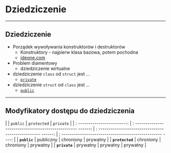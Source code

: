 <!-- .slide: data-background="#111111" -->

# Dziedziczenie

___

## Dziedziczenie

* <!-- .element: class="fragment fade-in" --> Porządek wywoływania konstruktorów i destruktorów
  * <!-- .element: class="fragment fade-in" --> Konstruktory - najpierw klasa bazowa, potem pochodna
  * <!-- .element: class="fragment fade-in" --> <a href="https://ideone.com/Kgb46n">ideone.com</a>
* <!-- .element: class="fragment fade-in" --> Problem diamentowy
  * <!-- .element: class="fragment fade-in" --> dziedziczenie wirtualne
* <!-- .element: class="fragment fade-in" --> dziedziczenie <code>class</code> od <code>struct</code> jest ...
  * <!-- .element: class="fragment fade-in" --> <a href="https://ideone.com/Rdd6Uf"><code>private</code></a>
* <!-- .element: class="fragment fade-in" --> dziedziczenie <code>struct</code> od <code>class</code> jest ...
  * <!-- .element: class="fragment fade-in" --> <a href="https://ideone.com/x46OvN"><code>public</code></a>

___

## Modyfikatory dostępu do dziedziczenia

| |                    <code>public</code>                    |                  <code>protected</code>                   |                  <code>private</code>                   |
| : ------------------------: | : ------------------------------------------------- ------: | : ------------------------------------------------- ------: | : ------------------------------------------------- ----: |
|  **<code>public</code>**   | publiczny   <!-- .element style="background-color: #0a0;"--> | chroniony<!-- .element style="background-color: #da0;"--> | prywatny<!-- .element style="background-color: #a00;"--> |
| **<code>protected</code>** | chroniony<!-- .element style="background-color: #da0;"--> | chroniony<!-- .element style="background-color: #da0;"--> | prywatny<!-- .element style="background-color: #a00;"--> |
|  **<code>private</code>**  | prywatny  <!-- .element style="background-color: #a00;"--> | prywatny  <!-- .element style="background-color: #a00;"--> | prywatny<!-- .element style="background-color: #a00;"--> |
